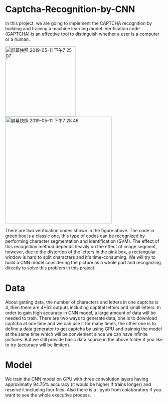 # Captcha-Recognition-by-CNN

In this project, we are going to implement the CAPTCHA recognition by building and training a machine learning model. Verification code (GAPTCHA) is an effective tool to distinguish whether a user is a computer or a human. 

<img width="224" alt="屏幕快照 2019-05-11 下午7 25 07" src="https://user-images.githubusercontent.com/42648807/57575957-401f9600-7423-11e9-9838-1680656f3e78.png"><img width="340" alt="屏幕快照 2019-05-11 下午7 28 46" src="https://user-images.githubusercontent.com/42648807/57575959-43b31d00-7423-11e9-877c-7e4b24001d8e.png">

There are two verification codes shown in the figure above. The code in green box is a classic one, this type of codes can be recognized by performing character segmentation and identification (SVM). The effect of this recognition method depends heavily on the effect of image segment, however, due to the distortion of the letters in the pink box, a rectangular window is hard to split characters and it's time-consuming. We will try to build a CNN model considering the picture as a whole part and recognizing directly to solve this problem in this project.
# Data
About getting data, the number of characters and letters in one captcha is 4, then there are 4*62 outputs including captital letters and small letters. In order to gain high accuracy in CNN model, a large amount of data will be needed to train. There are two ways to generate data, one is to download captcha at one time and we can use it for many times, the other one is to define a data generator to get captcha by using GPU and trainnig the model at the same time which will be convienient since we can have infinite pictures. But we still provide basic data source in the above folder if you like to try (accuracy will be limited).
# Model
We train the CNN model on GPU with three convolution layers having approximatly 94.75% accuracy (it would be higher if trains longer) and reserve it including four files. Also there is a .ipynb from colaboratory if you want to see the whole executive process.
